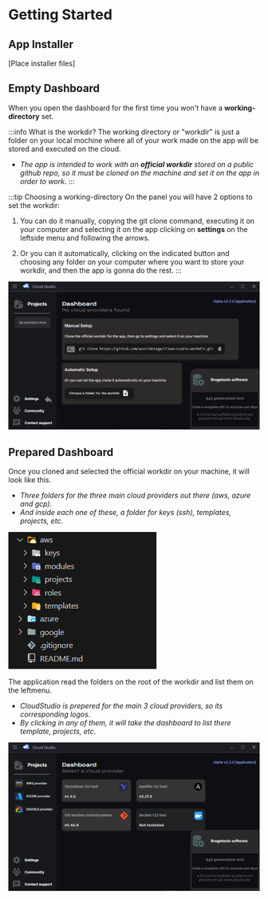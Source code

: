 # Getting Started

## App Installer

[Place installer files]

## Empty Dashboard

When you open the dashboard for the first time you won't have a **working-directory** set.

:::info What is the workdir?
The working directory or "workdir" is just a folder on your local mochine where all of your work made on the app will be stored and executed on the cloud.

- *The app is intended to work with an **official workdir** stored on a public github repo, so it must be cloned on the machine and set it on the app in order to work*.
:::

:::tip Choosing a working-directory
On the panel you will have 2 options to set the workdir: 

1. You can do it manually, copying the git clone command, executing it on your computer and selecting it on the app clicking on **settings** on the leftside menu and following the arrows.

2. Or you can it automatically, clicking on the indicated button and choosing any folder on your computer where you want to store your workdir, and then the app is gonna do the rest. 
:::

![Initial Dashboard](../assets/images/examples_dashboard/initial_dashboard.png)

## Prepared Dashboard

Once you cloned and selected the official workdir on your machine, it will look like this.

- *Three folders for the three main cloud providers out there (aws, azure and gcp)*. 
- *And inside each one of these, a folder for keys (ssh), templates, projects, etc*.

![Official workdir](../assets/images/examples_dashboard/official_workdir.png)

The application read the folders on the root of the workdir and list them on the leftmenu.

- *CloudStudio is prepered for the main 3 cloud providers, so its corresponding logos*. 
- *By clicking in any of them, it will take the dashboard to list there template, projects, etc*. 

![Main Dashboard](../assets/images/examples_dashboard/main_dashboard.png)

